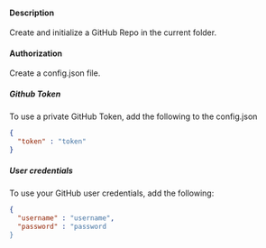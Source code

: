 #### Description
Create and initialize a GitHub Repo in the current folder.

#### Authorization
Create a config.json file.

##### Github Token
To use a private GitHub Token, add the following to the config.json
```json
{
  "token" : "token"
}
```

##### User credentials
To use your GitHub user credentials, add the following:
```json
{
  "username" : "username",
  "password" : "password
}
```


